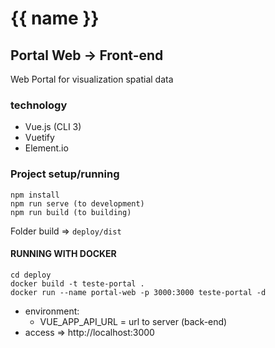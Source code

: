 # {{ name }}
## Portal Web -> Front-end

Web Portal for visualization spatial data

### technology
- Vue.js (CLI 3)
- Vuetify
- Element.io

### Project setup/running
```
npm install
npm run serve (to development)
npm run build (to building)
```

Folder build => `deploy/dist`

#### RUNNING WITH DOCKER
```
cd deploy
docker build -t teste-portal .
docker run --name portal-web -p 3000:3000 teste-portal -d
```

 - environment: 
    - VUE_APP_API_URL = url to server (back-end)
 - access => http://localhost:3000
